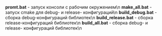 **promt.bat** - запуск консоли с рабочим окружением\n
**make_all.bat** - запуск cmake для debug- и release- конфигураций\n
**build_debug.bat** - сборка debug-конфигураций библиотек\n
**build_release.bat** - сборка release-конфигураций библиотек\n
**build_all.bat** - сборка debug- и release- конфигураций библиотек\n
